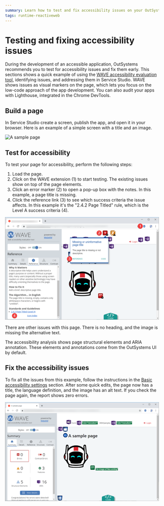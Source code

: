 ```yaml
---
summary: Learn how to test and fix accessibility issues on your OutSystems Reactive Web applications.
tags: runtime-reactiveweb
---
```


# Testing and fixing accessibility issues

During the development of an accessible application, OutSystems recommends you to test for accessibility issues and fix them early. This sections shows a quick example of using the [WAVE accessibility evaluation tool](https://wave.webaim.org/), identifying issues, and addressing them in Service Studio. WAVE shows issues as visual markers on the page, which lets you focus on the low-code approach of the app development. You can also audit your apps with Lighthouse, integrated in the Chrome DevTools.

## Build a page

In Service Studio create a screen, publish the app, and open it in your browser. Here is an example of a simple screen with a title and an image.

![A sample page](images/a-sample-page-ss.png)

## Test for accessibility

To test your page for accessibility, perform the following steps:

1. Load the page.
1. Click on the WAVE extension (1) to start testing.
    The existing issues show on top of the page elements.
1. Click an error marker (2) to open a pop-up box with the notes. In this example, a page title is missing.
1. Click the reference link (3) to see which success criteria the issue affects. In this example it's the "2.4.2 Page Titled" rule, which is the Level A success criteria (4).

![Testing the accessibility](images/test-for-accessibility.png)

There are other issues with this page. There is no heading, and the image is missing the alternative text.

<div class="info" markdown="1">
 
The accessibility analysis shows page structural elements and ARIA annotation. These elements and annotations come from the OutSystems UI by default.
 
</div>


## Fix the accessibility issues

To fix all the issues from this example, follow the instructions in the [Basic accessibility settings](https://success.outsystems.com/Documentation/11/Developing_an_Application/Design_UI/Accessibility#Basic_accessibility_settings) section. After some quick edits, the page now has a title, the language definition, and the image has an alt text. If you check the page again, the report shows zero errors.

![Fixing the accessibility issues](images/fixing-accessibility-issues.png)
